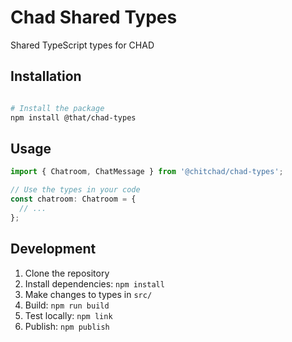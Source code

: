 # Chad Shared Types

Shared TypeScript types for CHAD

## Installation

```bash

# Install the package
npm install @that/chad-types
```

## Usage

```typescript
import { Chatroom, ChatMessage } from '@chitchad/chad-types';

// Use the types in your code
const chatroom: Chatroom = {
  // ...
};
```

## Development

1. Clone the repository
2. Install dependencies: `npm install`
3. Make changes to types in `src/`
4. Build: `npm run build`
5. Test locally: `npm link`
6. Publish: `npm publish` 